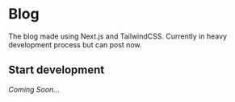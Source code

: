# Blog

The blog made using Next.js and TailwindCSS. Currently in heavy development process but can post now.

## Start development

*Coming Soon...*
